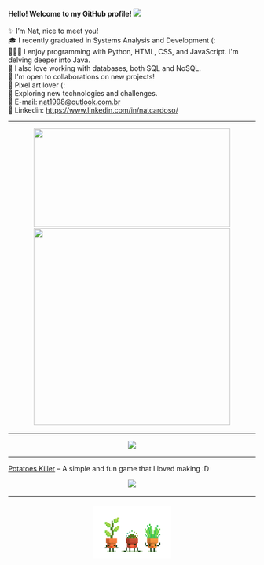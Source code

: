 <h4>
    Hello! Welcome to my GitHub profile!
  <img src="https://media3.giphy.com/media/v1.Y2lkPTc5MGI3NjExYmRnbmVvbzlkZmlwczlxb3U4Z2dzbmx4YXZ3MmRyY3RsbHoyZmhnNSZlcD12MV9pbnRlcm5hbF9naWZfYnlfaWQmY3Q9cw/utfeiHQ7CcpyRtXla6/giphy.gif" width="30"/>
</h4> 

✨ I’m Nat, nice to meet you!<br>
🎓 I recently graduated in Systems Analysis and Development (:<br>
👩🏻‍💻 I enjoy programming with Python, HTML, CSS, and JavaScript. I'm delving deeper into Java.<br>
💾 I also love working with databases, both SQL and NoSQL.<br>
👥 I'm open to collaborations on new projects!<br>
👾 Pixel art lover (:<br>
📝 Exploring new technologies and challenges.<br>
📩 E-mail: nat1998@outlook.com.br<br>
🔗 Linkedin: https://www.linkedin.com/in/natcardoso/<br>

<hr style="border: 0.0px solid #ccc;">

<p align="center">
<img src="https://github-readme-stats.vercel.app/api/top-langs/?username=natcardoso&layout=compact&theme=radical" width="400" height="200"/>
<img src="https://github-readme-stats.vercel.app/api?username=nataliacrdso&show_icons=true&theme=radical" width="400" height="400"/>
</p>

<hr style="border: 0.0px solid #ccc;">

<p align="center">
  <a href="https://skillicons.dev">
    <img src="https://skillicons.dev/icons?i=html,css,js,python,pycharm,vscode,eclipse,git,figma"/>
  </a>
</p>

<hr style="border: 0.0px solid #ccc;">

[Potatoes Killer](https://github.com/nataliacrdso/PotatoesKiller) – A simple and fun game that I loved making :D<br>

<p align="center">
  <a href="https://discord.com/invite/natalia048055">
    <img src="https://img.shields.io/badge/Discord-7272AB?style=for-the-badge&logo=discord&logoColor=white"/>
  </a>
</p>

<hr style="border: 0.0px solid #ccc;">

<h4 align="center">
    <img src="image/18f76ecb111c75b4c4a40106a2985745.gif" width="160"/> 
</h4>

